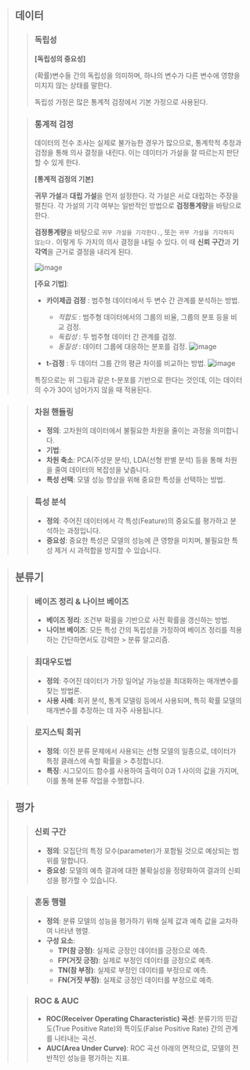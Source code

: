 > ## 데이터
>
> > ### 독립성
> > **[독립성의 중요성]**
> >
> > (확률)변수들 간의 독립성을 의미하며, 하나의 변수가 다른 변수에 영향을 미치지 않는 상태를 말한다. 
> > 
> > 독립성 가정은 많은 통계적 검정에서 기본 가정으로 사용된다.
>
> > ### 통계적 검정
> > 데이터의 전수 조사는 실제로 불가능한 경우가 많으므로, 통계학적 추정과 검정을 통해 의사 결정을 내린다. 이는 데이터가 가설을 잘 따르는지 판단할 수 있게 한다.
> >
> > **[통계적 검정의 기본]**
> >
> > **귀무 가설**과 **대립 가설**을 먼저 설정한다. 각 가설은 서로 대립하는 주장을 펼친다. 각 가설의 기각 여부는 일반적인 방법으로 **검정통계량**을 바탕으로 한다. 
> >
> > **검정통계량**을 바탕으로 ```귀무 가설을 기각한다.```, 또는 ```귀무 가설을 기각하지 않는다.``` 이렇게 두 가지의 의사 결정을 내릴 수 있다. 이 때 **신뢰 구간**과 **기각역**을 근거로 결정을 내리게 된다.
> >
> > ![image](https://github.com/user-attachments/assets/86704e12-b9cd-4188-ac29-769f53a70a71)
> >
> > **[주요 기법]**:
> > - **카이제곱 검정** : 범주형 데이터에서 두 변수 간 관계를 분석하는 방법.
> >   - *적합도* : 범주형 데이터에서의 그룹의 비율, 그룹의 분포 등을 비교 검정.
> >   - *독립성* : 두 범주형 데이터 간 관계를 검정.
> >   - *동질성* : 데이터 그룹에 대응하는 분포를 검정.
> > ![image](https://github.com/user-attachments/assets/a7fef6cb-5bdf-4038-af53-35b4e9991fff)
> >
> > - **t-검정** : 두 데이터 그룹 간의 평균 차이를 비교하는 방법.
> >   ![image](https://github.com/user-attachments/assets/91d0be41-00a8-4a2d-bf28-55037cb582f7)
> >
> > 특징으로는 위 그림과 같은 t-분포를 기반으로 한다는 것인데, 이는 데이터의 수가 30이 넘어가지 않을 때 적용된다.

>
> > ### 차원 핸들링
> > - **정의**: 고차원의 데이터에서 불필요한 차원을 줄이는 과정을 의미합니다.
> > - **기법**:
> > - **차원 축소**: PCA(주성분 분석), LDA(선형 판별 분석) 등을 통해 차원을 줄여 데이터의 복잡성을 낮춥니다.
> > - **특성 선택**: 모델 성능 향상을 위해 중요한 특성을 선택하는 방법.
>
> > ### 특성 분석
> > - **정의**: 주어진 데이터에서 각 특성(Feature)의 중요도를 평가하고 분석하는 과정입니다.
> > - **중요성**: 중요한 특성은 모델의 성능에 큰 영향을 미치며, 불필요한 특성 제거 시 과적합을 방지할 수 있습니다.
> 

> ## 분류기
>
> > ### 베이즈 정리 & 나이브 베이즈
> > - **베이즈 정리**: 조건부 확률을 기반으로 사전 확률을 갱신하는 방법.
> > - **나이브 베이즈**: 모든 특성 간의 독립성을 가정하여 베이즈 정리를 적용하는 간단하면서도 강력한 > 분류 알고리즘.
> 
> > ### 최대우도법
> > - **정의**: 주어진 데이터가 가장 일어날 가능성을 최대화하는 매개변수를 찾는 방법론.
> > - **사용 사례**: 회귀 분석, 통계 모델링 등에서 사용되며, 특히 확률 모델의 매개변수를 추정하는 데 자주 사용됩니다.
> 
> > ### 로지스틱 회귀
> > - **정의**: 이진 분류 문제에서 사용되는 선형 모델의 일종으로, 데이터가 특정 클래스에 속할 확률을 > 추정합니다.
> > - **특징**: 시그모이드 함수를 사용하여 출력이 0과 1 사이의 값을 가지며, 이를 통해 분류 작업을 수행합니다.

> ## 평가
>
> > ### 신뢰 구간
> > - **정의**: 모집단의 특정 모수(parameter)가 포함될 것으로 예상되는 범위를 말합니다.
> > - **중요성**: 모델의 예측 결과에 대한 불확실성을 정량화하여 결과의 신뢰성을 평가할 수 있습니다.
>
> > ### 혼동 행렬
> > - **정의**: 분류 모델의 성능을 평가하기 위해 실제 값과 예측 값을 교차하여 나타낸 행렬.
> > - **구성 요소**:
> >   - **TP(참 긍정)**: 실제로 긍정인 데이터를 긍정으로 예측.
> >   - **FP(거짓 긍정)**: 실제로 부정인 데이터를 긍정으로 예측.
> >   - **TN(참 부정)**: 실제로 부정인 데이터를 부정으로 예측.
> >   - **FN(거짓 부정)**: 실제로 긍정인 데이터를 부정으로 예측.
> 
> > ### ROC & AUC
> > - **ROC(Receiver Operating Characteristic) 곡선**: 분류기의 민감도(True Positive Rate)와 특이도(False Positive Rate) 간의 관계를 나타내는 곡선.
> > - **AUC(Area Under Curve)**: ROC 곡선 아래의 면적으로, 모델의 전반적인 성능을 평가하는 지표.
